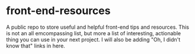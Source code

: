 # front-end-resources

A public repo to store useful and helpful front-end tips and resources. This is not an all emcompassing list, but more a list of interesting, actionable thing you can use in your next project. I will also be adding "Oh, I didn't know that" links in here. 
